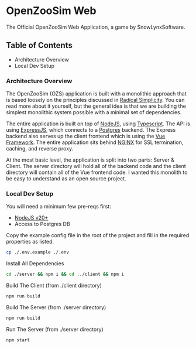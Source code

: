 # OpenZooSim Web

The Official OpenZooSim Web Application, a game by SnowLynxSoftware.

## Table of Contents

- Architecture Overview
- Local Dev Setup

### Architecture Overview

The OpenZooSim (OZS) application is built with a
monolithic approach that is based loosely on the
principles discussed in [Radical Simplicity](https://www.radicalsimpli.city/). You can read more about it yourself, but the general idea is that we are building the simplest monolithic system possible with a minimal set of dependencies.

The entire application is built on top of [NodeJS](https://nodejs.org/), using [Typescript](https://www.typescriptlang.org/). The API is using [ExpressJS](https://expressjs.com/), which connects to a [Postgres](https://www.postgresql.org/) backend. The Express backend also serves up the client frontend which is using the [Vue Framework](https://vuejs.org/). The entire application sits behind [NGINX](https://www.nginx.com/) for SSL termination, caching, and reverse proxy.

At the most basic level, the application is split into two parts: Server & Client. The server directory will hold all of the backend code and the client directory will contain all of the Vue frontend code. I wanted this monolith to be easy to understand as an open source project.

### Local Dev Setup

You will need a minimum few pre-reqs first:

- [NodeJS v20+](https://nodejs.org/)
- Access to Postgres DB

Copy the example config file in the root of the project and fill in the required properties as listed.

```bash
cp ./.env.example ./.env
```

Install All Dependencies

```bash
cd ./server && npm i && cd ../client && npm i
```

Build The Client (from ./client directory)

```bash
npm run build
```

Build The Server (from ./server directory)

```bash
npm run build
```

Run The Server (from ./server directory)

```bash
npm start
```
